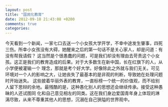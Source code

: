 ```yaml
---
layout: post
title: "国民化教育"
date: 2012-09-18 21:43:08 +0200
comments: true
categories: 
---
```

今天看到一个新闻，一家七口去送一个小女孩大学开学，不幸中途发生肇事，四死三伤。所幸小女孩没有大碍，她醒来之后的第一句话不是关心家人，却是问道：有没有帮我请假？
这当然是个很愚蠢的问题，可是我们却没有理由去苛责这个小女孩。这正是我们的教育造成的后果。对于大多数生在新中国，长在红旗下的人，从小学便被灌输一个 理念，那就是考个好大学。好像除此之外就与我们无关。可见环境对一个人的影响之大，让她丧失了最基本的是非观的判断，导致她在处理问题时开始迷失。
这些披着华丽外表的教育，一直标榜一个统一的价值观，而不给别人留下思辩的余地。最残酷的是，这种愚化别人的思想还会继续传承。接受这种愚昧的人还试图同 化和自己意见相左的同类。这在我们身边爱国青年身上体现的淋漓尽致，从来不尊重其他人的思想，沉溺在自己狭隘的世界观中。
